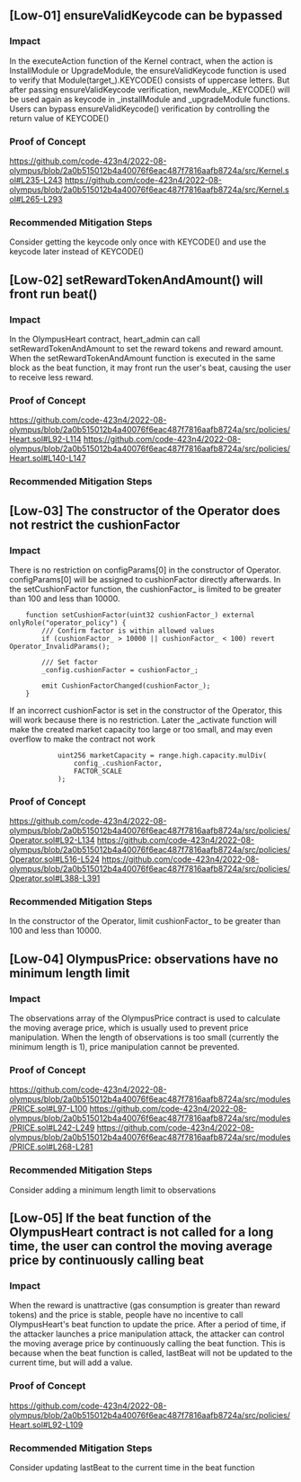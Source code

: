 ## [Low-01] ensureValidKeycode can be bypassed

### Impact

In the executeAction function of the Kernel contract, when the action is InstallModule or UpgradeModule, the ensureValidKeycode function is used to verify that Module(target_).KEYCODE() consists of uppercase letters.
But after passing ensureValidKeycode verification, newModule_.KEYCODE() will be used again as keycode in _installModule and _upgradeModule functions. Users can bypass ensureValidKeycode() verification by controlling the return value of KEYCODE()

### Proof of Concept
https://github.com/code-423n4/2022-08-olympus/blob/2a0b515012b4a40076f6eac487f7816aafb8724a/src/Kernel.sol#L235-L243
https://github.com/code-423n4/2022-08-olympus/blob/2a0b515012b4a40076f6eac487f7816aafb8724a/src/Kernel.sol#L265-L293

### Recommended Mitigation Steps

Consider getting the keycode only once with KEYCODE() and use the keycode later instead of KEYCODE()


## [Low-02] setRewardTokenAndAmount() will front run beat()

### Impact
In the OlympusHeart contract, heart_admin can call setRewardTokenAndAmount to set the reward tokens and reward amount. When the setRewardTokenAndAmount function is executed in the same block as the beat function, it may front run the user's beat, causing the user to receive less reward.

### Proof of Concept
https://github.com/code-423n4/2022-08-olympus/blob/2a0b515012b4a40076f6eac487f7816aafb8724a/src/policies/Heart.sol#L92-L114
https://github.com/code-423n4/2022-08-olympus/blob/2a0b515012b4a40076f6eac487f7816aafb8724a/src/policies/Heart.sol#L140-L147

### Recommended Mitigation Steps


## [Low-03] The constructor of the Operator does not restrict the cushionFactor

### Impact
There is no restriction on configParams[0] in the constructor of Operator. configParams[0] will be assigned to cushionFactor directly afterwards.
In the setCushionFactor function, the cushionFactor_ is limited to be greater than 100 and less than 10000.
```
    function setCushionFactor(uint32 cushionFactor_) external onlyRole("operator_policy") {
        /// Confirm factor is within allowed values
        if (cushionFactor_ > 10000 || cushionFactor_ < 100) revert Operator_InvalidParams();

        /// Set factor
        _config.cushionFactor = cushionFactor_;

        emit CushionFactorChanged(cushionFactor_);
    }
```
If an incorrect cushionFactor is set in the constructor of the Operator, this will work because there is no restriction. Later the _activate function will make the created market capacity too large or too small, and may even overflow to make the contract not work
```
            uint256 marketCapacity = range.high.capacity.mulDiv(
                config_.cushionFactor,
                FACTOR_SCALE
            );
```
### Proof of Concept
https://github.com/code-423n4/2022-08-olympus/blob/2a0b515012b4a40076f6eac487f7816aafb8724a/src/policies/Operator.sol#L92-L134
https://github.com/code-423n4/2022-08-olympus/blob/2a0b515012b4a40076f6eac487f7816aafb8724a/src/policies/Operator.sol#L516-L524
https://github.com/code-423n4/2022-08-olympus/blob/2a0b515012b4a40076f6eac487f7816aafb8724a/src/policies/Operator.sol#L388-L391

### Recommended Mitigation Steps

In the constructor of the Operator, limit cushionFactor_ to be greater than 100 and less than 10000.

## [Low-04] OlympusPrice: observations have no minimum length limit

### Impact
The observations array of the OlympusPrice contract is used to calculate the moving average price, which is usually used to prevent price manipulation.
When the length of observations is too small (currently the minimum length is 1), price manipulation cannot be prevented.

### Proof of Concept
https://github.com/code-423n4/2022-08-olympus/blob/2a0b515012b4a40076f6eac487f7816aafb8724a/src/modules/PRICE.sol#L97-L100
https://github.com/code-423n4/2022-08-olympus/blob/2a0b515012b4a40076f6eac487f7816aafb8724a/src/modules/PRICE.sol#L242-L249
https://github.com/code-423n4/2022-08-olympus/blob/2a0b515012b4a40076f6eac487f7816aafb8724a/src/modules/PRICE.sol#L268-L281

### Recommended Mitigation Steps

Consider adding a minimum length limit to observations

## [Low-05] If the beat function of the OlympusHeart contract is not called for a long time, the user can control the moving average price by continuously calling beat

### Impact
When the reward is unattractive (gas consumption is greater than reward tokens) and the price is stable, people have no incentive to call OlympusHeart's beat function to update the price. After a period of time, if the attacker launches a price manipulation attack, the attacker can control the moving average price by continuously calling the beat function.
This is because when the beat function is called, lastBeat will not be updated to the current time, but will add a value.

### Proof of Concept
https://github.com/code-423n4/2022-08-olympus/blob/2a0b515012b4a40076f6eac487f7816aafb8724a/src/policies/Heart.sol#L92-L109

### Recommended Mitigation Steps

Consider updating lastBeat to the current time in the beat function